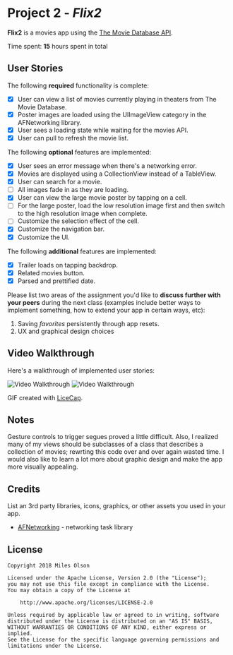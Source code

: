 # Project 2 - *Flix2*

**Flix2** is a movies app using the [The Movie Database API](http://docs.themoviedb.apiary.io/#).

Time spent: **15** hours spent in total

## User Stories

The following **required** functionality is complete:

- [x] User can view a list of movies currently playing in theaters from The Movie Database.
- [x] Poster images are loaded using the UIImageView category in the AFNetworking library.
- [x] User sees a loading state while waiting for the movies API.
- [x] User can pull to refresh the movie list.

The following **optional** features are implemented:

- [x] User sees an error message when there's a networking error.
- [x] Movies are displayed using a CollectionView instead of a TableView.
- [x] User can search for a movie.
- [ ] All images fade in as they are loading.
- [x] User can view the large movie poster by tapping on a cell.
- [ ] For the large poster, load the low resolution image first and then switch to the high resolution image when complete.
- [ ] Customize the selection effect of the cell.
- [x] Customize the navigation bar.
- [x] Customize the UI.

The following **additional** features are implemented:

- [x] Trailer loads on tapping backdrop.
- [x] Related movies button.
- [x] Parsed and prettified date.

Please list two areas of the assignment you'd like to **discuss further with your peers** during the next class (examples include better ways to implement something, how to extend your app in certain ways, etc):

1. Saving _favorites_ persistently through app resets.
2. UX and graphical design choices

## Video Walkthrough

Here's a walkthrough of implemented user stories:

<img src='https://i.imgur.com/vCeZAiL.gif' title='Video Walkthrough' width='' alt='Video Walkthrough' />
<img src='https://i.imgur.com/RFYEe7Q.gif' title='Video Walkthrough' width='' alt='Video Walkthrough' />

GIF created with [LiceCap](http://www.cockos.com/licecap/).

## Notes

Gesture controls to trigger segues proved a little difficult. Also, I realized many of my views should be subclasses of a class that describes a collection of movies; rewrting this code over and over again wasted time. I would also like to learn a lot more about graphic design and make the app more visually appealing.

## Credits

List an 3rd party libraries, icons, graphics, or other assets you used in your app.

- [AFNetworking](https://github.com/AFNetworking/AFNetworking) - networking task library

## License

    Copyright 2018 Miles Olson

    Licensed under the Apache License, Version 2.0 (the "License");
    you may not use this file except in compliance with the License.
    You may obtain a copy of the License at

        http://www.apache.org/licenses/LICENSE-2.0

    Unless required by applicable law or agreed to in writing, software
    distributed under the License is distributed on an "AS IS" BASIS,
    WITHOUT WARRANTIES OR CONDITIONS OF ANY KIND, either express or implied.
    See the License for the specific language governing permissions and
    limitations under the License.
